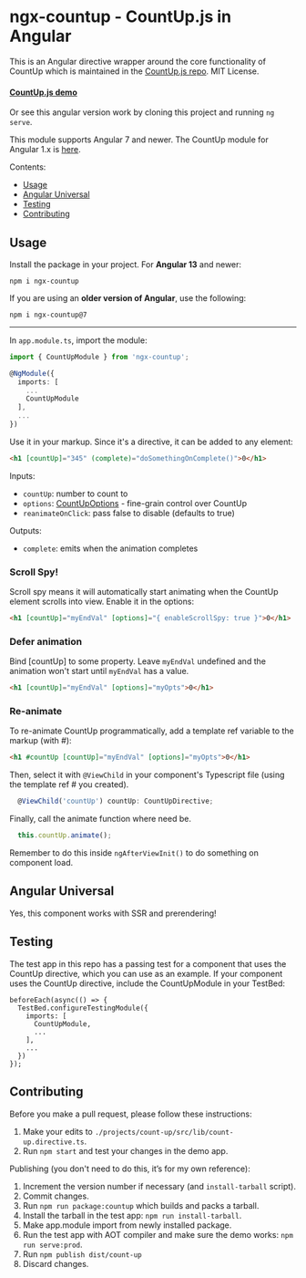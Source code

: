 # ngx-countup - CountUp.js in Angular

This is an Angular directive wrapper around the core functionality of CountUp which is maintained in the [CountUp.js repo](https://github.com/inorganik/countUp.js). MIT License.

#### [CountUp.js demo](http://inorganik.github.io/countUp.js)
Or see this angular version work by cloning this project and running `ng serve`.

This module supports Angular 7 and newer. The CountUp module for Angular 1.x is [here](https://github.com/inorganik/countUp.js-angular1).

Contents:
- [Usage](#usage)
- [Angular Universal](#angular-universal)
- [Testing](#testing)
- [Contributing](#contributing)

## Usage

Install the package in your project. For **Angular 13** and newer:

`npm i ngx-countup`

If you are using an **older version of Angular**, use the following:

`npm i ngx-countup@7`

---

In `app.module.ts`, import the module:
```ts
import { CountUpModule } from 'ngx-countup';

@NgModule({
  imports: [
    ...
    CountUpModule
  ],
  ...
})
```

Use it in your markup. Since it's a directive, it can be added to any element:
```html
<h1 [countUp]="345" (complete)="doSomethingOnComplete()">0</h1>
```

Inputs:
- `countUp`: number to count to
- `options`: [CountUpOptions](https://github.com/inorganik/countUp.js#options) - fine-grain control over CountUp
- `reanimateOnClick`: pass false to disable (defaults to true)

Outputs:
- `complete`: emits when the animation completes

### Scroll Spy!

Scroll spy means it will automatically start animating when the CountUp element scrolls into view. Enable it in the options:

```html
<h1 [countUp]="myEndVal" [options]="{ enableScrollSpy: true }">0</h1>
```

### Defer animation

Bind [countUp] to some property. Leave `myEndVal` undefined and the animation won't start until `myEndVal` has a value.
```html
<h1 [countUp]="myEndVal" [options]="myOpts">0</h1>
```
### Re-animate

To re-animate CountUp programmatically, add a template ref variable to the markup (with #):

```html
<h1 #countUp [countUp]="myEndVal" [options]="myOpts">0</h1>
```

Then, select it with `@ViewChild` in your component's Typescript file (using the template ref # you created). 

```ts
  @ViewChild('countUp') countUp: CountUpDirective;
```

Finally, call the animate function where need be.

```ts
  this.countUp.animate();
```

Remember to do this inside `ngAfterViewInit()` to do something on component load.

## Angular Universal

Yes, this component works with SSR and prerendering!


## Testing

The test app in this repo has a passing test for a component that uses the CountUp directive, which you can use as an example.  If your component uses the CountUp directive, include the CountUpModule in your TestBed:

```
beforeEach(async(() => {
  TestBed.configureTestingModule({
    imports: [
      CountUpModule,
      ...
    ],
    ...
  })
});
```

## Contributing

Before you make a pull request, please follow these instructions:

1. Make your edits to `./projects/count-up/src/lib/count-up.directive.ts`.
1. Run `npm start` and test your changes in the demo app.

Publishing (you don't need to do this, it&rsquo;s for my own reference):

1. Increment the version number if necessary (and `install-tarball` script).
1. Commit changes.
1. Run `npm run package:countup` which builds and packs a tarball.
1. Install the tarball in the test app: `npm run install-tarball`.
1. Make app.module import from newly installed package.
1. Run the test app with AOT compiler and make sure the demo works: `npm run serve:prod`.
1. Run `npm publish dist/count-up`
1. Discard changes.
